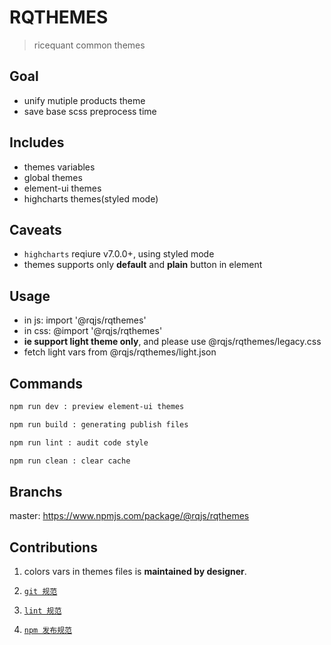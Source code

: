 # RQTHEMES

> ricequant common themes

## Goal

- unify mutiple products theme
- save base scss preprocess time

## Includes

- themes variables
- global themes
- element-ui themes
- highcharts themes(styled mode)

## Caveats

- `highcharts` reqiure v7.0.0+, using styled mode
- themes supports only **default** and **plain** button in element

## Usage

- in js: import '@rqjs/rqthemes'
- in css: @import '@rqjs/rqthemes'
- **ie support light theme only**, and please use @rqjs/rqthemes/legacy.css
- fetch light vars from @rqjs/rqthemes/light.json

## Commands

```bash
npm run dev : preview element-ui themes

npm run build : generating publish files

npm run lint : audit code style

npm run clean : clear cache
```

## Branchs

master: https://www.npmjs.com/package/@rqjs/rqthemes

## Contributions

1. colors vars in themes files is **maintained by designer**.

2. [`git 规范`](http://wiki.ricequant.com/pages/viewpage.action?pageId=17269198)

3. [`lint 规范`](http://wiki.ricequant.com/pages/viewpage.action?pageId=45875427)

4. [`npm 发布规范`](http://wiki.ricequant.com/pages/viewpage.action?pageId=52232790)
